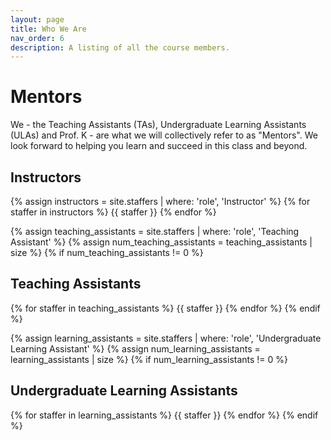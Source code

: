 ```yaml
---
layout: page
title: Who We Are
nav_order: 6
description: A listing of all the course members.
---
```


# Mentors

We - the Teaching Assistants (TAs), Undergraduate Learning Assistants (ULAs) and Prof. K - are what we will collectively refer to as "Mentors". We look forward to helping you learn and succeed in this class and beyond.
<!--Staff information is stored in the `_staffers` directory and rendered according to the layout file, `_layouts/staffer.html`.-->

## Instructors

{% assign instructors = site.staffers | where: 'role', 'Instructor' %}
{% for staffer in instructors %}
{{ staffer }}
{% endfor %}

{% assign teaching_assistants = site.staffers | where: 'role', 'Teaching Assistant' %}
{% assign num_teaching_assistants = teaching_assistants | size %}
{% if num_teaching_assistants != 0 %}
## Teaching Assistants
{% for staffer in teaching_assistants %}
{{ staffer }}
{% endfor %}
{% endif %}

{% assign learning_assistants = site.staffers | where: 'role', 'Undergraduate Learning Assistant' %}
{% assign num_learning_assistants = learning_assistants | size %}
{% if num_learning_assistants != 0 %}
## Undergraduate Learning Assistants
{% for staffer in learning_assistants %}
{{ staffer }}
{% endfor %}
{% endif %}
